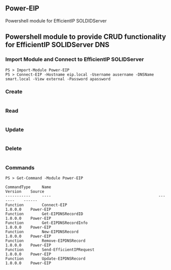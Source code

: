## Power-EIP
Powershell module for EfficientIP SOLDIDServer
## Powershell module to provide CRUD functionality for EfficientIP SOLIDServer DNS
### Import Module and Connect to EfficientIP SOLIDServer
```
PS > Import-Module Power-EIP
PS > Connect-EIP -Hostname eip.local -Username ausername -DNSName smart.local -View external -Password apassword
```
### Create
```

```
### Read
```

```
### Update
```

```
### Delete
```

```
### Commands
```
PS > Get-Command -Module Power-EIP

CommandType     Name                                               Version    Source
-----------     ----                                               -------    ------
Function        Connect-EIP                                        1.0.0.0    Power-EIP
Function        Get-EIPDNSRecordID                                 1.0.0.0    Power-EIP
Function        Get-EIPDNSRecordInfo                               1.0.0.0    Power-EIP
Function        New-EIPDNSRecord                                   1.0.0.0    Power-EIP
Function        Remove-EIPDNSRecord                                1.0.0.0    Power-EIP
Function        Send-EfficientIPRequest                            1.0.0.0    Power-EIP
Function        Update-EIPDNSRecord                                1.0.0.0    Power-EIP
```
